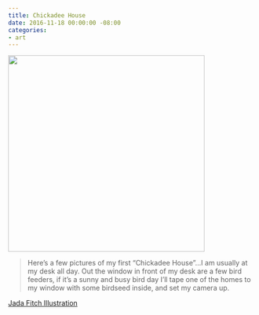 ```yaml
---
title: Chickadee House
date: 2016-11-18 00:00:00 -08:00
categories:
- art
---
```


<img src="http://68.media.tumblr.com/9a93f8edb11f0110e083d4f9faae549f/tumblr_of7atp1XjW1rb61f3o5_1280.jpg" width="400" height="400">

> Here’s a few pictures of my first “Chickadee House”&hellip;I am usually at my desk all day.  Out the window in front of my desk are a few bird feeders, if it’s a sunny and busy bird day I’ll tape one of the homes to my window with some birdseed inside, and set my camera up.

[Jada Fitch Illustration](http://jadafitch.tumblr.com/post/151937706267/heres-a-few-pictures-of-my-first-chickadee)
